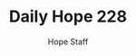 ---
image: /assets/img/daily-hope-default-artwork.png
title: Daily Hope 228
number: 228
categories:
  - Daily Hope
author: Hope Staff
notes: Daily Hope 228
embed: >-
  EMBED_GOES_HERE
---